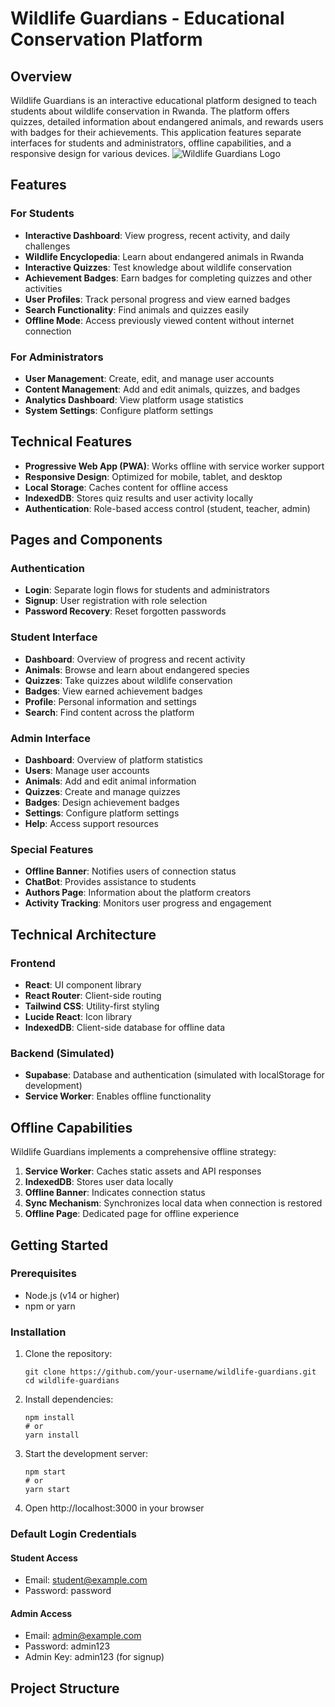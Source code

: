 # Wildlife Guardians - Educational Conservation Platform
## Overview
Wildlife Guardians is an interactive educational platform designed to teach students about wildlife conservation in Rwanda. The platform offers quizzes, detailed information about endangered animals, and rewards users with badges for their achievements.
This application features separate interfaces for students and administrators, offline capabilities, and a responsive design for various devices.
![Wildlife Guardians Logo](https://images.unsplash.com/photo-1546182990-dffeafbe841d?ixlib=rb-1.2.1&auto=format&fit=crop&w=300&h=300&q=80)
## Features
### For Students
- **Interactive Dashboard**: View progress, recent activity, and daily challenges
- **Wildlife Encyclopedia**: Learn about endangered animals in Rwanda
- **Interactive Quizzes**: Test knowledge about wildlife conservation
- **Achievement Badges**: Earn badges for completing quizzes and other activities
- **User Profiles**: Track personal progress and view earned badges
- **Search Functionality**: Find animals and quizzes easily
- **Offline Mode**: Access previously viewed content without internet connection
### For Administrators
- **User Management**: Create, edit, and manage user accounts
- **Content Management**: Add and edit animals, quizzes, and badges
- **Analytics Dashboard**: View platform usage statistics
- **System Settings**: Configure platform settings
## Technical Features
- **Progressive Web App (PWA)**: Works offline with service worker support
- **Responsive Design**: Optimized for mobile, tablet, and desktop
- **Local Storage**: Caches content for offline access
- **IndexedDB**: Stores quiz results and user activity locally
- **Authentication**: Role-based access control (student, teacher, admin)
## Pages and Components
### Authentication
- **Login**: Separate login flows for students and administrators
- **Signup**: User registration with role selection
- **Password Recovery**: Reset forgotten passwords
### Student Interface
- **Dashboard**: Overview of progress and recent activity
- **Animals**: Browse and learn about endangered species
- **Quizzes**: Take quizzes about wildlife conservation
- **Badges**: View earned achievement badges
- **Profile**: Personal information and settings
- **Search**: Find content across the platform
### Admin Interface
- **Dashboard**: Overview of platform statistics
- **Users**: Manage user accounts
- **Animals**: Add and edit animal information
- **Quizzes**: Create and manage quizzes
- **Badges**: Design achievement badges
- **Settings**: Configure platform settings
- **Help**: Access support resources
### Special Features
- **Offline Banner**: Notifies users of connection status
- **ChatBot**: Provides assistance to students
- **Authors Page**: Information about the platform creators
- **Activity Tracking**: Monitors user progress and engagement
## Technical Architecture
### Frontend
- **React**: UI component library
- **React Router**: Client-side routing
- **Tailwind CSS**: Utility-first styling
- **Lucide React**: Icon library
- **IndexedDB**: Client-side database for offline data
### Backend (Simulated)
- **Supabase**: Database and authentication (simulated with localStorage for development)
- **Service Worker**: Enables offline functionality
## Offline Capabilities
Wildlife Guardians implements a comprehensive offline strategy:
1. **Service Worker**: Caches static assets and API responses
2. **IndexedDB**: Stores user data locally
3. **Offline Banner**: Indicates connection status
4. **Sync Mechanism**: Synchronizes local data when connection is restored
5. **Offline Page**: Dedicated page for offline experience
## Getting Started
### Prerequisites
- Node.js (v14 or higher)
- npm or yarn
### Installation
1. Clone the repository:
   ```
   git clone https://github.com/your-username/wildlife-guardians.git
   cd wildlife-guardians
   ```
2. Install dependencies:
   ```
   npm install
   # or
   yarn install
   ```
3. Start the development server:
   ```
   npm start
   # or
   yarn start
   ```
4. Open http://localhost:3000 in your browser
### Default Login Credentials
#### Student Access
- Email: student@example.com
- Password: password
#### Admin Access
- Email: admin@example.com
- Password: admin123
- Admin Key: admin123 (for signup)
## Project Structure